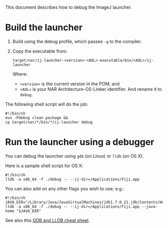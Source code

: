 This document describes how to debug the ImageJ launcher.

# Build the launcher

1.  Build using the debug profile, which passes `-g` to the compiler.

1.  Copy the executable from:
    ```
    target/nar/ij-launcher-<version>-<AOL>-executable/bin/<AOL>/ij-launcher
    ```
    Where:
    * `<version>` is the current version in the POM; and
    * `<AOL>` is your NAR Architecture-OS-Linker identifier.
    And rename it to `debug`.

The following shell script will do the job:
```shell
#!/bin/sh
mvn -Pdebug clean package &&
cp target/nar/*/bin/*/ij-launcher debug
```

# Run the launcher using a debugger

You can debug the launcher using `gdb` (on Linux) or `lldb` (on OS X).

Here is a sample shell script for OS X:
```shell
#!/bin/sh
lldb -a x86_64 -f ./debug -- --ij-dir=/Applications/Fiji.app
```

You can also add on any other flags you wish to use; e.g.:
```shell
#!/bin/sh
JAVA_DIR="/Library/Java/JavaVirtualMachines/jdk1.7.0_21.jdk/Contents/Home"
lldb -a x86_64 -f ./debug -- --ij-dir=/Applications/Fiji.app --java-home "$JAVA_DIR"
```

See also this [GDB and LLDB cheat sheet](http://lldb.llvm.org/lldb-gdb.html).
